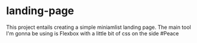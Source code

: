 # landing-page
This project entails creating a simple miniamlist landing page. 
The main tool I'm gonna be using is Flexbox with a little bit of css on the side
#Peace